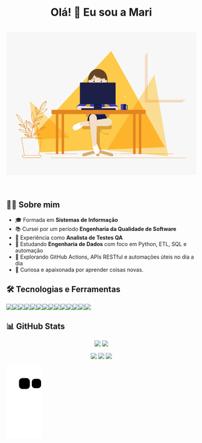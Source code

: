 <div align="center">

# Olá! 👋 Eu sou a Mari 
<br>
  <img alt="GIF" src="https://github.com/cmarih/cmarih/blob/master/img/programmer.gif?raw=true" />
</div>
<br><br>

## 👩‍💻 Sobre mim

- 🎓 Formada em **Sistemas de Informação**
- 📚 Cursei por um período **Engenharia da Qualidade de Software**
- 🧪 Experiência como **Analista de Testes QA**
- 🚀 Estudando **Engenharia de Dados** com foco em Python, ETL, SQL e automação
- 🤖 Explorando GitHub Actions, APIs RESTful e automações úteis no dia a dia
- 💬 Curiosa e apaixonada por aprender coisas novas.


## 🛠 Tecnologias e Ferramentas

<div style="display: flex; flex-wrap: wrap;">
  <img src="https://img.shields.io/badge/Python-3776AB?style=for-the-badge&logo=python&logoColor=white"/>
  <img src="https://img.shields.io/badge/Java-007396?style=for-the-badge&logo=java&logoColor=white"/>
  <img src="https://img.shields.io/badge/Spring_Boot-6DB33F?style=for-the-badge&logo=spring&logoColor=white"/>
  <img src="https://img.shields.io/badge/SQL-336791?style=for-the-badge&logo=postgresql&logoColor=white"/>
  <img src="https://img.shields.io/badge/JSON-000000?style=for-the-badge&logo=json&logoColor=white"/>
  <img src="https://img.shields.io/badge/Metabase-00D1B2?style=for-the-badge&logo=metabase&logoColor=white"/>

  <img src="https://img.shields.io/badge/JavaScript-F7DF1E?style=for-the-badge&logo=javascript&logoColor=black"/>
  <img src="https://img.shields.io/badge/Cypress-17202C?style=for-the-badge&logo=cypress&logoColor=white"/>
  <img src="https://img.shields.io/badge/Postman-FF6C37?style=for-the-badge&logo=postman&logoColor=white"/>

  <img src="https://img.shields.io/badge/COBOL-005BAA?style=for-the-badge&logo=cobol&logoColor=white"/>
  <img src="https://img.shields.io/badge/HTML5-E34F26?style=for-the-badge&logo=html5&logoColor=white"/>
  <img src="https://img.shields.io/badge/CSS3-1572B6?style=for-the-badge&logo=css3&logoColor=white"/>

  <img src="https://img.shields.io/badge/GitHub_Actions-2088FF?style=for-the-badge&logo=githubactions&logoColor=white"/>
  <img src="https://img.shields.io/badge/VS_Code-007ACC?style=for-the-badge&logo=visualstudiocode&logoColor=white"/>
</div>


## 📊 GitHub Stats

<div align="center">
  <img height="160em" src="https://github-readme-stats.vercel.app/api?username=cmarih&show_icons=true&theme=dracula" />
  <img height="160em" src="https://github-readme-stats.vercel.app/api/top-langs/?username=cmarih&layout=compact&theme=dracula"/>
</div>


<div align="center">

  <a href="https://www.linkedin.com/in/marilene-costa/" target="_blank"><img src="https://img.shields.io/badge/-LinkedIn-%230077B5?style=for-the-badge&logo=linkedin&logoColor=white" target="_blank"></a> 
  <a href="https://www.instagram.com/cmarihc/"><img src="https://img.shields.io/badge/-Instagram-%23E4405F?style=for-the-badge&logo=instagram&logoColor=white" target="_blank"></a>
  <a href = "mailto:marycostajc@gmail.com"><img src="https://img.shields.io/badge/-Gmail-%23333?style=for-the-badge&logo=gmail&logoColor=white" target="_blank"></a>

</div>

![snake gif](https://raw.githubusercontent.com/cmarih/cmarih/output/github-contribution-grid-snake.svg)

